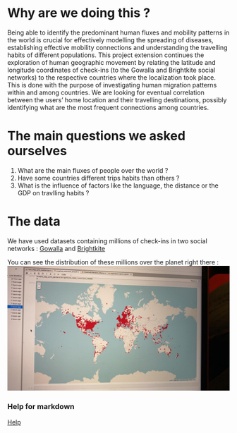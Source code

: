 # Why are we doing this ?

Being able to identify the predominant human fluxes and mobility patterns in the world is crucial for effectively modelling the spreading of diseases, establishing effective mobility connections and understanding the travelling habits of different populations. This project extension continues the exploration of human geographic movement by relating the latitude and longitude coordinates of check-ins (to the Gowalla and Brightkite social networks) to the respective countries where the localization took place. This is done with the purpose of investigating human migration patterns within and among countries. We are looking for eventual correlation between the users’ home location and their travelling destinations, possibly identifying what are the most frequent connections among countries. 

# The main questions we asked ourselves

1. What are the main fluxes of people over the world ?
2. Have some countries different trips habits than others ?
3. What is the influence of factors like the language, the distance or the GDP on travlling habits ? 

# The data

We have used datasets containing millions of check-ins in two social networks : [Gowalla](https://snap.stanford.edu/data/loc-gowalla.html) and [Brightkite](http://snap.stanford.edu/data/loc-brightkite.html)

You can see the distribution of these millions over the planet right there : 
![Check-ins map](/images/checkins_map.jpeg)

### Help for markdown

[Help](https://guides.github.com/features/mastering-markdown/)
